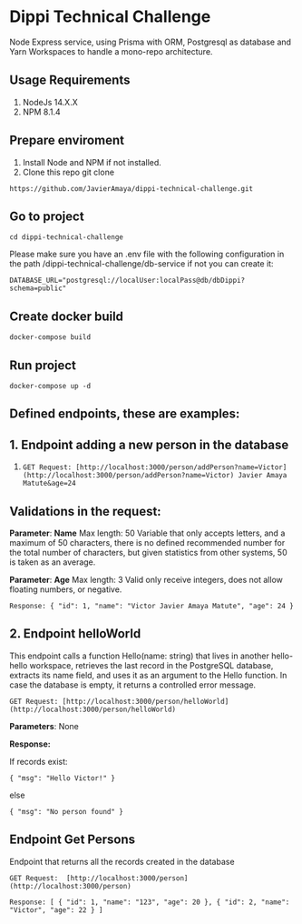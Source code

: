 # Dippi Technical Challenge

Node Express service, using Prisma with ORM, Postgresql as database and Yarn Workspaces to handle a mono-repo architecture.

## Usage Requirements

 1. NodeJs 14.X.X
 2. NPM 8.1.4

## Prepare enviroment

 1. Install Node and NPM if not installed.
 2.  Clone this repo git clone  
 
    https://github.com/JavierAmaya/dippi-technical-challenge.git

## Go to project 

`cd dippi-technical-challenge`

Please make sure you have an .env file with the following configuration in the path /dippi-technical-challenge/db-service if not you can create it:

    DATABASE_URL="postgresql://localUser:localPass@db/dbDippi?schema=public"
    
## Create docker build 

    docker-compose build

## Run project 

    docker-compose up -d
    
## Defined endpoints, these are examples:

##  1. Endpoint adding a new person in the database

 1. `GET Request: [http://localhost:3000/person/addPerson?name=Victor](http://localhost:3000/person/addPerson?name=Victor) Javier Amaya Matute&age=24`

## Validations in the request:

**Parameter**: **Name** Max length: 50 Variable that only accepts letters, and a maximum of 50 characters, there is no defined recommended number for the total number of characters, but given statistics from other systems, 50 is taken as an average.

**Parameter**: **Age** Max length: 3 Valid only receive integers, does not allow floating numbers, or negative.

    Response: { "id": 1, "name": "Victor Javier Amaya Matute", "age": 24 }

## 2. Endpoint helloWorld 

This endpoint calls a function Hello(name: string) that lives in another hello-hello workspace, retrieves the last record in the PostgreSQL database, extracts its name field, and uses it as an argument to the Hello function. In case the database is empty, it returns a controlled error message.

    GET Request: [http://localhost:3000/person/helloWorld](http://localhost:3000/person/helloWorld)

**Parameters**: None

**Response:**

If records exist:

    { "msg": "Hello Victor!" }

else

    { "msg": "No person found" }

## Endpoint Get Persons 

Endpoint that returns all the records created in the database

    GET Request:  [http://localhost:3000/person](http://localhost:3000/person)  

    Response: [ { "id": 1, "name": "123", "age": 20 }, { "id": 2, "name": "Victor", "age": 22 } ]





